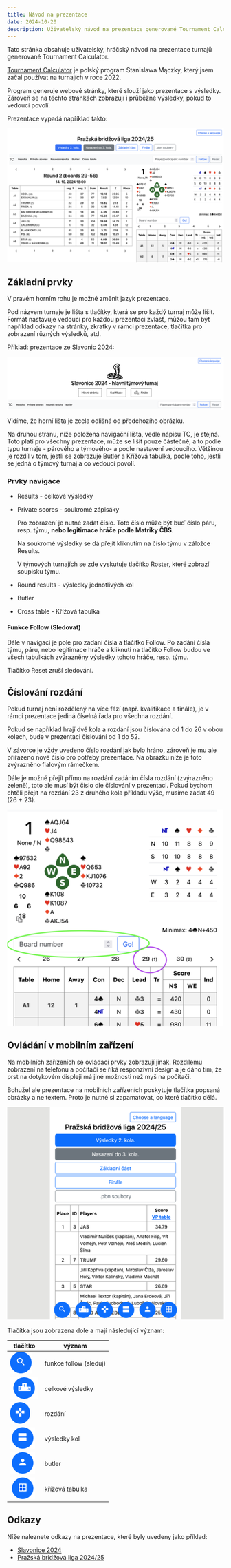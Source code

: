 ```yaml
---
title: Návod na prezentace
date: 2024-10-20
description: Uživatelský návod na prezentace generované Tournament Calculator
---
```


Tato stránka obsahuje uživatelský, hráčský návod na prezentace turnajů
generované Tournament Calculator.

[Tournament Calculator](tournamentcalculator.com) je polský program Stanislawa
Mączky, který jsem začal používat na turnajích v roce 2022.

Program generuje webové stránky, které slouží jako prezentace s výsledky.
Zároveň se na těchto stránkách zobrazují i průběžné výsledky, pokud to vedoucí
povolí.

Prezentace vypadá například takto:

![obrázek prezentace Tournament Calculatoru](01prezentace.png)

## Základní prvky

V pravém horním rohu je možné změnit jazyk prezentace.

Pod názvem turnaje je lišta s tlačítky, která se pro každý turnaj může lišit.
Formát nastavuje vedoucí pro každou prezentaci zvlášť, můžou tam být například
odkazy na stránky, zkratky v rámci prezentace, tlačítka pro zobrazení různých
výsledků, atd.

Příklad: prezentace ze Slavonic 2024:

![alt text](02slavonice.png)

Vidíme, že horní lišta je zcela odlišná od předchozího obrázku.

Na druhou stranu, níže položená navigační lišta, vedle nápisu TC, je stejná.
Toto platí pro všechny prezentace, může se lišit pouze částečně, a to podle typu
turnaje - párového a týmového- a podle nastavení vedoucího. Většinou je rozdíl v
tom, jestli se zobrazuje Butler a Křížová tabulka, podle toho, jestli se jedná o
týmový turnaj a co vedoucí povolí.

### Prvky navigace

- Results - celkové výsledky
- Private scores - soukromé zápisáky

  Pro zobrazení je nutné zadat číslo. Toto číslo může být buď číslo páru, resp.
  týmu, **nebo legitimace hráče podle Matriky ČBS**.

  Na soukromé výsledky se dá přejít kliknutím na číslo týmu v záložce Results.

  V týmových turnajích se zde vyskutuje tlačítko Roster, které zobrazí soupisku
  týmu.

- Round results - výsledky jednotlivých kol
- Butler
- Cross table - Křížová tabulka

#### Funkce Follow (Sledovat)

Dále v navigaci je pole pro zadání čísla a tlačítko Follow. Po zadání čísla
týmu, páru, nebo legitimace hráče a kliknutí na tlačítko Follow budou ve všech
tabulkách zvýrazněny výsledky tohoto hráče, resp. týmu.

Tlačítko Reset zruší sledování.

## Číslování rozdání

Pokud turnaj není rozdělený na více fází (např. kvalifikace a finále), je v
rámci prezentace jediná číselná řada pro všechna rozdání.

Pokud se například hrají dvě kola a rozdání jsou číslována od 1 do 26 v obou
kolech, bude v prezentaci číslování od 1 do 52.

V závorce je vždy uvedeno číslo rozdání jak bylo hráno, zároveň je mu ale
přiřazeno nové číslo pro potřeby prezentace. Na obrázku níže je toto zvýrazněno
fialovým rámečkem.

Dále je možné přejít přímo na rozdání zadáním čísla rozdání (zvýrazněno zeleně),
toto ale musí být číslo dle číslování v prezentaci. Pokud bychom chtěli přejít
na rozdání 23 z druhého kola příkladu výše, musíme zadat 49 (26 + 23).

![board numbering](03numbering.png)

## Ovládání v mobilním zařízení

Na mobilních zařízeních se ovládací prvky zobrazují jinak. Rozdílemu zobrazení
na telefonu a počítači se říká responzivní design a je dáno tím, že prst na
dotykovém displeji má jiné možnosti než myš na počítači.

Bohužel ale prezentace na mobilních zařízeních poskytuje tlačítka popsaná
obrázky a ne textem. Proto je nutné si zapamatovat, co které tlačítko dělá.

![alt text](04phone.png)

Tlačítka jsou zobrazena dole a mají následující význam:

<style>
table img {
    height: 50px;
}
</style>

| tlačítko                           | význam                 |
| ---------------------------------- | ---------------------- |
| ![alt text](05icon-follow.png)     | funkce follow (sleduj) |
| ![alt text](06icon-results.png)    | celkové výsledky       |
| ![alt text](07icon-deals.png)      | rozdání                |
| ![alt text](08icon-rounds.png)     | výsledky kol           |
| ![alt text](09icon-butler.png)     | butler                 |
| ![alt text](10icon-crosstable.png) | křížová tabulka        |

## Odkazy

Níže naleznete odkazy na prezentace, které byly uvedeny jako příklad:

- [Slavonice 2024](https://bridge.zdenektomis.eu/vysledky/2024/slavonice/tymy/1/)
- [Pražská bridžová liga 2024/25](https://vysledky.bkpraha.cz/prezentace/2024/prazska-bridzova-liga/)

